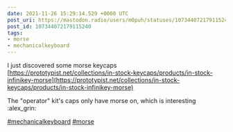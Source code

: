 ```yaml
---
date: 2021-11-26 15:29:14.529 +0000 UTC
post_uri: https://mastodon.radio/users/m0puh/statuses/107344072179115240
post_id: 107344072179115240
tags:
- morse
- mechanicalkeyboard
---
```

I just discovered some morse keycaps [https://prototypist.net/collections/in-stock-keycaps/products/in-stock-infinikey-morse](https://prototypist.net/collections/in-stock-keycaps/products/in-stock-infinikey-morse)

The "operator" kit's caps only have morse on, which is interesting :alex_grin:

[#mechanicalkeyboard](https://mastodon.radio/tags/mechanicalkeyboard) [#morse](https://mastodon.radio/tags/morse)


